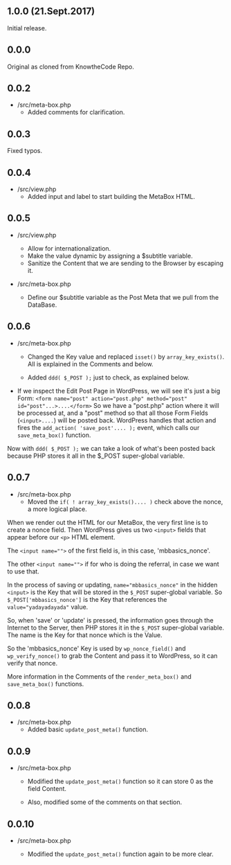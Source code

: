 ## 1.0.0 (21.Sept.2017)

Initial release.

## 0.0.0

Original as cloned from KnowtheCode Repo.

## 0.0.2

* /src/meta-box.php
    * Added comments for clarification.

## 0.0.3

Fixed typos.

## 0.0.4

- /src/view.php
    * Added input and label to start building the MetaBox HTML.

## 0.0.5

- /src/view.php
    * Allow for internationalization.
    * Make the value dynamic by assigning a $subtitle variable.
    * Sanitize the Content that we are sending to the Browser by escaping it.

- /src/meta-box.php
    * Define our $subtitle variable as the Post Meta that we pull from the DataBase.

## 0.0.6

- /src/meta-box.php
    * Changed the Key value and replaced `isset()` by `array_key_exists()`.
    All is explained in the Comments and below.
    
    * Added `ddd( $_POST );` just to check, as explained below.

- If we inspect the Edit Post Page in WordPress, we will see it's just a big Form:
 `<form name="post" action="post.php" method="post" id="post"...>....</form>`
 So we have a "post.php" action where it will be processed at, and a "post" method so that
 all those Form Fields (`<input>....`) will be posted back. WordPress handles that action and
 fires the `add_action( 'save_post'.... );` event, which calls our `save_meta_box()` function.
 
 Now with `ddd( $_POST );` we can take a look of what's been posted back because PHP
 stores it all in the $_POST super-global variable.

## 0.0.7

- /src/meta-box.php
    * Moved the `if( ! array_key_exists().... )` check above the nonce, a more logical place.

When we render out the HTML for our MetaBox, the very first line is to create a nonce field.
Then WordPress gives us two `<input>` fields that appear before our `<p>` HTML element.

The `<input name="">` of the first field is, in this case, 'mbbasics_nonce'.

The other `<input name="">` if for who is doing the referral, in case we want to use that.

In the process of saving or updating, `name="mbbasics_nonce"` in the hidden `<input>` is the
Key that will be stored in the `$_POST` super-global variable. So `$_POST['mbbasics_nonce']` is
the Key that references the `value="yadayadayada"` value.

So, when 'save' or 'update' is pressed, the information goes through the Internet to the Server,
then PHP stores it in the `$_POST` super-global variable. The name is the Key for that nonce
which is the Value.

So the 'mbbasics_nonce' Key is used by `wp_nonce_field()` and `wp_verify_nonce()` to grab the Content
and pass it to WordPress, so it can verify that nonce.

More information in the Comments of the `render_meta_box()` and `save_meta_box()` functions.

## 0.0.8

- /src/meta-box.php
    * Added basic `update_post_meta()` function.

## 0.0.9

- /src/meta-box.php

    * Modified the `update_post_meta()` function so it can store 0 as the field Content.
      
    * Also, modified some of the comments on that section.

## 0.0.10

- /src/meta-box.php

    * Modified the `update_post_meta()` function again to be more clear.

